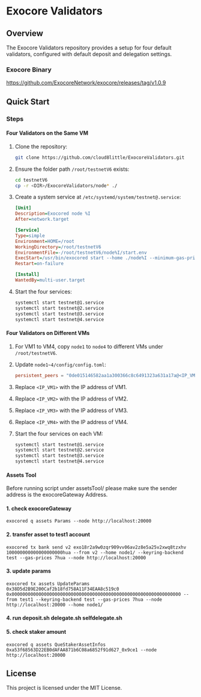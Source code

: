 # Exocore Validators

## Overview

The Exocore Validators repository provides a setup for four default validators, configured with default deposit and delegation settings.

### Exocore Binary

https://github.com/ExocoreNetwork/exocore/releases/tag/v1.0.9

## Quick Start

### Steps

#### Four Validators on the Same VM

1. Clone the repository:
    ```sh
    git clone https://github.com/cloud8little/ExocoreValidators.git
    ```

2. Ensure the folder path `/root/testnetV6` exists:
    ```sh
    cd testnetV6
    cp -r <DIR>/ExocoreValidators/node* ./
    ```

3. Create a system service at `/etc/systemd/system/testnet@.service`:
    ```ini
    [Unit]
    Description=Exocored node %I
    After=network.target

    [Service]
    Type=simple
    Environment=HOME=/root
    WorkingDirectory=/root/testnetV6
    EnvironmentFile=-/root/testnetV6/node%I/start.env
    ExecStart=/usr/bin/exocored start --home ./node%I --minimum-gas-prices 0.0001hua $ADDITIONAL_OPTS
    Restart=on-failure

    [Install]
    WantedBy=multi-user.target
    ```

4. Start the four services:
    ```sh
    systemctl start testnet@1.service
    systemctl start testnet@2.service
    systemctl start testnet@3.service
    systemctl start testnet@4.service
    ```

#### Four Validators on Different VMs

1. For VM1 to VM4, copy `node1` to `node4` to different VMs under `/root/testnetV6`.

2. Update `node1~4/config/config.toml`:
    ```toml
    persistent_peers = "0de015146582aa1a300366c8c6491323a631a17a@<IP_VM2>:29999,1c5133f1be821199d23b6106b9d9b58b8407c96d@<IP_VM3>:29998,60c5ad014f750f243afdf28a4b2412b48457bcab@<IP_VM4>:29997"
    ```

3. Replace `<IP_VM1>` with the IP address of VM1.
4. Replace `<IP_VM2>` with the IP address of VM2.
5. Replace `<IP_VM3>` with the IP address of VM3.
6. Replace `<IP_VM4>` with the IP address of VM4.
7. Start the four services on each VM:
    ```sh
    systemctl start testnet@1.service
    systemctl start testnet@2.service
    systemctl start testnet@3.service
    systemctl start testnet@4.service
    ```

#### Assets Tool

Before running script under assetsTool/ please make sure the sender address is the exocoreGateway Address.

#### 1. check exocoreGateway
```
exocored q assets Params --node http://localhost:20000
```
#### 2. transfer asset to test1 account
```
exocored tx bank send v2 exo18r2a9w0zqr909vv06av2z8e5a25v2xwq8tzxhv 100000000000000000000hua --from v2 --home node1/ --keyring-backend test --gas-prices 7hua --node http://localhost:20000
```
#### 3. update params
```
exocored tx assets UpdateParams 0x38D5d2B9E200Caf2b18fd758A11F34EAA8c519c0 0x000000000000000000000000000000000000000000000000000000000000000 --from test1 --keyring-backend test --gas-prices 7hua --node http://localhost:20000 --home node1/
```
#### 4. run deposit.sh delegate.sh selfdelegate.sh
#### 5. check staker amount
```
exocored q assets QueStakerAssetInfos 0xa53f68563D22EB0dAFAA871b6C08a6852f91d627_0x9ce1 --node http://localhost:20000
```


## License

This project is licensed under the MIT License.